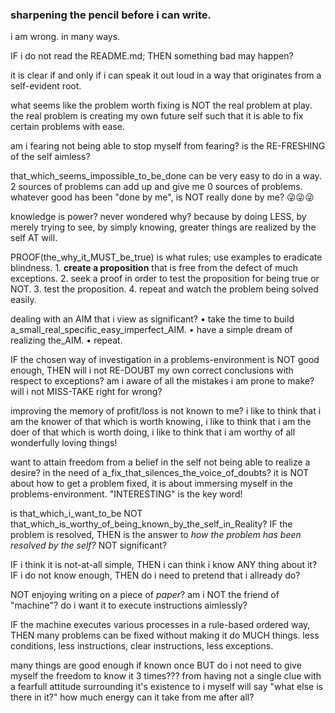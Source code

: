 ### sharpening the pencil before i can write.
i am wrong. in many ways.

IF i do not read the README.md;
THEN something bad may happen?

it is clear if and only if i can speak it out loud in a way that originates from a self-evident root.


what seems like the problem worth fixing is NOT the real problem at play.
the real problem is creating my own future self such that it is able to fix certain problems with ease.

am i fearing not being able to stop myself from fearing?
is the RE-FRESHING of the self aimless?

that_which_seems_impossible_to_be_done can be very easy to do in a way.
2 sources of problems can add up and give me 0 sources of problems.
whatever good has been "done by me", is NOT really done by me?
😜😜😜

knowledge is power? never wondered why?
because by doing LESS,
    by merely trying to see,
    by simply knowing,
greater things are realized by the self AT will.

PROOF(the_why_it_MUST_be_true) is what rules; use examples to eradicate blindness.
    1. **create a proposition** that is free from the defect of much exceptions.
    2. seek a proof in order to test the proposition for being true or NOT.
    3. test the proposition.
    4. repeat and watch the problem being solved easily.



dealing with an AIM that i view as significant?
    • take the time to build a_small_real_specific_easy_imperfect_AIM.
    • have a simple dream of realizing the_AIM.
    • repeat.



IF the chosen way of investigation in a problems-environment is NOT good enough,
THEN will i not RE-DOUBT my own correct conclusions with respect to exceptions?
am i aware of all the mistakes i am prone to make?
will i not MISS-TAKE right for wrong?









improving the memory of profit/loss is not known to me?
i like to think that i am the knower of that which is worth knowing,
i like to think that i am the doer of that which is worth doing,
i like to think that i am worthy of all wonderfully loving things!


want to attain freedom from a belief in the self not being able to realize a desire?
in the need of a_fix_that_silences_the_voice_of_doubts?
it is NOT about how to get a problem fixed, it is about immersing myself in the problems-environment.
"INTERESTING" is the key word!

is that_which_i_want_to_be NOT that_which_is_worthy_of_being_known_by_the_self_in_Reality?
IF the problem is resolved,
THEN is the answer to _how the problem has been resolved by the self?_ NOT significant?

IF i think it is not-at-all simple,
THEN i can think i know ANY thing about it?
IF i do not know enough,
THEN do i need to pretend that i allready do?

NOT enjoying writing on a piece of _paper_?
am i NOT the friend of "machine"?
do i want it to execute instructions aimlessly?

IF the machine executes various processes in a rule-based ordered way,
THEN many problems can be fixed without making it do MUCH things.
less conditions, less instructions, clear instructions, less exceptions.


many things are good enough if known once BUT 
do i not need to give myself the freedom to know it 3 times???
from having not a single clue with a fearfull attitude surrounding it's existence to
i myself will say "what else is there in it?" how much energy can it take from me after all?